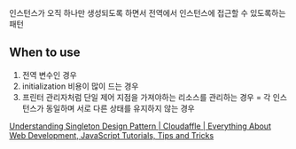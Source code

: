인스턴스가 오직 하나만 생성되도록 하면서 전역에서 인스턴스에 접근할 수 있도록하는 패턴

## When to use

1. 전역 변수인 경우
2. initialization 비용이 많이 드는 경우
3. 프린터 관리자처럼 단일 제어 지점을 가져야하는 리소스를 관리하는 경우 = 각 인스턴스가 동일하며 서로 다른 상태를 유지하지 않는 경우

[Understanding Singleton Design Pattern | Cloudaffle | Everything About Web Development, JavaScript Tutorials, Tips and Tricks](https://cloudaffle.com/series/creational-design-patterns/singleton-design-patterns/)
